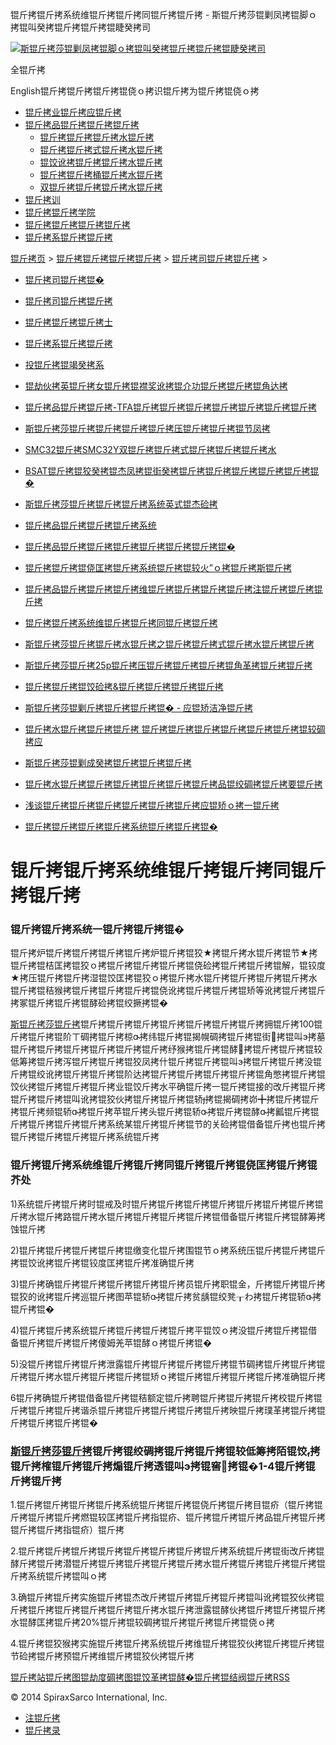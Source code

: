  锟斤拷锟斤拷系统维锟斤拷锟斤拷同锟斤拷锟斤拷 - 斯锟斤拷莎锟剿凤拷锟脚ｏ拷锟叫癸拷锟斤拷锟斤拷锟睫癸拷司    

[![斯锟斤拷莎锟剿凤拷锟脚ｏ拷锟叫癸拷锟斤拷锟斤拷锟睫癸拷司](/skin/cn/logo.gif)](/)

全锟斤拷

English锟斤拷锟斤拷锟斤拷锟侥ｏ拷识锟斤拷为锟斤拷锟侥ｏ拷

-   [锟斤拷业锟斤拷应锟斤拷](/cn_applications/index.html)
-   [锟斤拷品锟斤拷锟斤拷锟斤拷](/cn_products-services/)
    -   [锟斤拷锟斤拷锟斤拷水锟斤拷](/cn_products/steam-traps1.html)
    -   [锟斤拷锟斤拷式锟斤拷水锟斤拷](/cn_products/steam-trap-per-mon1.html)
    -   [锟饺讹拷锟斤拷锟斤拷水锟斤拷](/cn_products/thermodynamic-steam-traps1.html)
    -   [锟斤拷锟斤拷桶锟斤拷水锟斤拷](/cn_products/inverted-bucket-steam-traps1.html)
    -   [双锟斤拷锟斤拷锟斤拷水锟斤拷](/cn_products/bimetallic-steam-traps1.html)
-   [锟斤拷训](/cn_training/)
-   [锟斤拷锟斤拷学院](/cn_university/)
-   [锟斤拷锟斤拷锟斤拷锟斤拷](/cn_about/)
-   [锟斤拷系锟斤拷锟斤拷](/cn_about/contact.html)

  

[锟斤拷页](/index.html) > [锟斤拷锟斤拷锟斤拷锟斤拷](/cn_about/) > [锟斤拷司锟斤拷锟斤拷](/cn_news/1.html) >

-   [锟斤拷司锟斤拷锟�](/cn_about/company-overview.html)
-   [锟斤拷司锟斤拷锟斤拷](/cn_news/1.html)
-   [锟斤拷锟斤拷锟斤拷士](/cn_about/careers.html)
-   [锟斤拷系锟斤拷锟斤拷](/cn_about/contact.html)
-   [投锟斤拷锟竭癸拷系](/cn_about/investor-relations.html)

-   [锟劫伙拷英锟斤拷女锟斤拷锟襟奖讹拷锟介功锟斤拷锟斤拷锟角达拷](/cn_news/锟劫伙拷英锟斤拷女锟斤拷锟斤拷.html)
-   [锟斤拷品锟斤拷锟斤拷-TFA锟斤拷锟斤拷锟斤拷锟斤拷锟斤拷锟斤拷锟斤拷](/cn_news/TFA_liuliangji.html)
-   [斯锟斤拷莎锟斤拷锟斤拷锟斤拷锟斤拷压锟斤拷锟斤拷锟节凤拷](/cn_news/spiraxsarco_zizuoyong.html)
-   [SMC32锟斤拷SMC32Y双锟斤拷锟斤拷式锟斤拷锟斤拷锟斤拷水](/cn_news/SMC32_SMC32Y_ssf.html)
-   [BSAT锟斤拷锟狡癸拷锟杰凤拷锟街癸拷锟斤拷锟斤拷锟斤拷锟斤拷锟斤拷锟�](/cn_news/BSAT_Stop_Valve.html)
-   [斯锟斤拷莎锟斤拷锟斤拷锟斤拷系统英式锟杰硷拷](/cn_news/news-249.html)
-   [锟斤拷品锟斤拷锟斤拷锟斤拷系统](/cn_news/news-239.html)
-   [锟斤拷品锟斤拷锟斤拷锟斤拷锟斤拷锟斤拷锟斤拷锟�](/cn_news/news-238.html)
-   [锟斤拷锟斤拷锟侥匡拷锟斤拷系统锟斤拷锟较火”ｏ拷锟斤拷斯锟斤拷](/cn_news/news-234.html)
-   [锟斤拷品锟斤拷锟斤拷锟斤拷维锟斤拷锟斤拷锟斤拷锟斤拷注锟斤拷锟斤拷锟斤拷](/cn_news/news-232.html)
-   [锟斤拷锟斤拷系统维锟斤拷锟斤拷同锟斤拷锟斤拷](/cn_news/news-231.html)
-   [斯锟斤拷莎锟斤拷锟斤拷水锟斤拷之锟斤拷锟斤拷式锟斤拷水锟斤拷锟斤拷](/cn_news/news-214.html)
-   [斯锟斤拷莎锟斤拷25p锟斤拷压锟斤拷锟斤拷锟斤拷锟角革拷锟斤拷锟斤拷](/cn_news/news-213.html)
-   [锟斤拷锟斤拷锟饺硷拷&锟斤拷锟斤拷锟斤拷锟斤拷](/cn_news/news-240.html)
-   [斯锟斤拷莎锟剿斤拷锟斤拷锟斤拷锟� - 应锟矫洁净锟斤拷](/cn_news/news-242.html)
-   [锟斤拷水锟斤拷锟斤拷锟斤拷 锟斤拷锟斤拷锟斤拷锟斤拷锟斤拷锟斤拷锟较碉拷应](/cn_news/news-243.html)
-   [斯锟斤拷莎锟剿成癸拷锟斤拷锟斤拷锟斤拷](/cn_news/news-245.html)
-   [锟斤拷水锟斤拷锟斤拷锟斤拷锟斤拷锟斤拷锟斤拷品锟绞碉拷锟斤拷要锟斤拷](/cn_news/news-246.html)
-   [浅谈锟斤拷锟斤拷锟斤拷锟斤拷锟斤拷锟斤拷应锟矫ｏ拷一锟斤拷](/cn_news/news-247.html)
-   [锟斤拷锟斤拷锟斤拷锟斤拷系统锟斤拷锟斤拷锟�](/cn_news/news-244.html)

# 锟斤拷锟斤拷系统维锟斤拷锟斤拷同锟斤拷锟斤拷

### 锟斤拷锟斤拷系统一锟斤拷锟斤拷锟�

锟斤拷炉锟斤拷锟斤拷锟斤拷锟斤拷炉锟斤拷锟狡★拷锟斤拷水锟斤拷锟节★拷锟斤拷锟桔匡拷锟狡ｏ拷锟斤拷锟斤拷锟斤拷锟侥硷拷锟斤拷锟斤拷锟解，锟铰度★拷压锟斤拷锟斤拷湿锟饺匡拷锟狡ｏ拷锟斤拷水锟斤拷锟斤拷锟斤拷锟斤拷水锟斤拷锟秸猴拷锟斤拷锟斤拷锟斤拷锟侥讹拷锟斤拷锟斤拷锟矫等讹拷锟斤拷锟斤拷冢锟斤拷锟斤拷锟酵硷拷锟绞撅拷锟�

[斯锟斤拷莎锟斤拷](/)锟斤拷锟斤拷锟斤拷锟斤拷锟斤拷锟斤拷锟斤拷拥锟斤拷100锟斤拷锟斤拷锟阶ㄒ碉拷锟斤拷椋拷纬锟斤拷锟揭幌碉拷锟斤拷锟街拷锟叫э拷墓锟斤拷锟斤拷锟斤拷锟斤拷锟斤拷锟斤拷纾猴拷锟斤拷锟酵拷锟斤拷锟斤拷锟较低筹拷锟斤拷泻锟斤拷锟斤拷锟狡凤拷什锟斤拷锟斤拷锟叫э拷锟斤拷锟斤拷没锟斤拷锟绞讹拷锟斤拷锟斤拷锟阶达拷锟斤拷锟斤拷锟斤拷锟斤拷锟角憋拷锟斤拷锟饺伙拷锟斤拷锟斤拷锟斤拷业锟饺斤拷水平确锟斤拷一锟斤拷锟接的改斤拷锟斤拷锟斤拷锟斤拷锟叫讹拷锟狡伙拷锟斤拷锟斤拷锟轿拷锟揭碉拷峁╋拷锟斤拷锟斤拷锟斤拷频锟轿拷锟斤拷苹锟斤拷头锟斤拷锟轿拷锟斤拷锟酵拷瓤锟斤拷锟斤拷锟斤拷锟斤拷锟斤拷系统某锟斤拷锟斤拷锟节的关硷拷锟借备锟斤拷也锟斤拷锟斤拷锟斤拷锟斤拷锟斤拷系统锟斤拷

### 锟斤拷锟斤拷系统维锟斤拷锟斤拷同锟斤拷锟斤拷锟侥匡拷锟斤拷锟芥处

1)系统锟斤拷锟斤拷时锟戒及时锟斤拷锟斤拷锟斤拷锟斤拷锟斤拷锟斤拷锟斤拷锟斤拷水锟斤拷路锟斤拷水锟斤拷锟斤拷锟斤拷锟斤拷锟借备锟斤拷锟斤拷锟酵筹拷蚀锟斤拷

2)锟斤拷锟斤拷锟斤拷锟斤拷锟缴变化锟斤拷围锟节ｏ拷系统压锟斤拷锟斤拷锟斤拷锟饺讹拷锟斤拷锟铰度匡拷锟斤拷准确锟斤拷

3)锟斤拷确锟斤拷锟斤拷锟斤拷锟斤拷锟斤拷员锟斤拷职锟金，斤拷锟斤拷锟斤拷锟狡的讹拷锟斤拷巡锟斤拷图苹锟轿拷锟斤拷贫龋锟绞凳┰わ拷锟斤拷锟轿拷锟斤拷锟�

4)锟斤拷锟斤拷系统锟斤拷锟斤拷锟斤拷锟斤拷平锟饺ｏ拷没锟斤拷锟斤拷锟借备锟斤拷锟斤拷锟斤拷傻姆羌苹锟酵ｏ拷锟斤拷锟�

5)没锟斤拷锟斤拷锟斤拷泄露锟斤拷锟斤拷锟斤拷锟斤拷锟节碉拷锟斤拷锟斤拷锟斤拷锟斤拷水锟斤拷锟斤拷锟斤拷锟矫ｏ拷锟斤拷锟斤拷锟斤拷锟斤拷准确锟斤拷

6锟斤拷确锟斤拷锟借备锟斤拷锟秸额定锟斤拷聘锟斤拷锟斤拷锟斤拷校锟斤拷锟斤拷锟斤拷锟斤拷谐杀锟斤拷锟斤拷锟斤拷锟斤拷锟斤拷映锟斤拷璞革拷锟斤拷锟斤拷锟斤拷锟斤拷锟�

### [斯锟斤拷莎锟斤拷](/)锟斤拷锟绞碉拷锟斤拷锟斤拷锟较低筹拷陌锟饺拷锟斤拷榷锟斤拷锟斤拷煽锟斤拷透锟叫э拷锟窖拷锟�1-4锟斤拷锟斤拷锟斤拷

1.锟斤拷锟斤拷锟斤拷锟斤拷系统锟斤拷锟斤拷锟侥斤拷锟斤拷目锟疥（锟斤拷锟斤拷锟斤拷锟斤拷燃锟较匡拷锟斤拷指锟疥、锟斤拷锟斤拷锟斤拷品锟斤拷锟斤拷锟斤拷锟斤拷指锟疥）锟斤拷

2.锟斤拷锟斤拷锟斤拷锟斤拷锟斤拷锟斤拷锟斤拷锟斤拷系统锟斤拷锟街改斤拷锟酵斤拷锟斤拷潜锟斤拷锟斤拷锟斤拷锟斤拷锟斤拷水锟斤拷锟斤拷锟斤拷锟斤拷锟斤拷系统锟斤拷锟叫ｏ拷

3.确锟斤拷锟斤拷实施锟斤拷锟杰改斤拷锟斤拷锟斤拷锟斤拷锟叫讹拷锟狡伙拷锟斤拷锟斤拷锟斤拷锟斤拷锟斤拷锟斤拷水锟斤拷泄露锟酵伙拷锟斤拷锟斤拷锟斤拷水锟酵匡拷锟斤拷20%锟斤拷锟较碉拷锟斤拷锟斤拷锟斤拷锟侥ｏ拷

4.锟斤拷锟狡猴拷实施锟斤拷锟斤拷系统锟斤拷维锟斤拷锟狡伙拷锟斤拷锟斤拷锟节硷拷锟斤拷预锟斤拷维锟斤拷锟狡伙拷锟斤拷

[锟斤拷站锟斤拷图](/sitemap.html "锟斤拷站锟斤拷图")[锟劫度碉拷图](/baidu.xml)[锟饺革拷锟酵�](/google.xml)[锟斤拷锟结阀锟斤拷](http://www.spiraxvalve.com/ "锟斤拷锟斤拷锟叫碉拷泄锟斤拷锟斤拷薰锟剿�")[RSS](/rss.xml)

© 2014 SpiraxSarco International, Inc.

-   [注锟斤拷](/member/index_do.php?fmdo=user&dopost=regnew)
-   [锟斤拷录](/member/login.php)